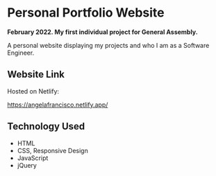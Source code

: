 # Personal Portfolio Website
**February 2022. My first individual project for General Assembly.**

A personal website displaying my projects and who I am as a Software Engineer.

## Website Link
Hosted on Netlify:

https://angelafrancisco.netlify.app/

## Technology Used
- HTML
- CSS, Responsive Design
- JavaScript
- jQuery